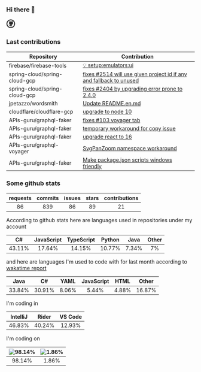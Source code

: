 ### Hi there 👋

<img src="icon.svg" width="24" />

### Last contributions

<!-- github contributions start -->
| Repository                    | Contribution                                                                                                                      |
| ----------------------------- | --------------------------------------------------------------------------------------------------------------------------------- |
| firebase/firebase-tools       | [💡 setup:emulators:ui](https://github.com/firebase/firebase-tools/pull/3152)                                                     |
| spring-cloud/spring-cloud-gcp | [fixes #2514 will use given project id if any and fallback to unused](https://github.com/spring-cloud/spring-cloud-gcp/pull/2625) |
| spring-cloud/spring-cloud-gcp | [fixes #2404 by upgrading error prone to 2.4.0](https://github.com/spring-cloud/spring-cloud-gcp/pull/2624)                       |
| jpetazzo/wordsmith            | [Update README.en.md](https://github.com/jpetazzo/wordsmith/pull/4)                                                               |
| cloudflare/cloudflare-gcp     | [upgrade to node 10](https://github.com/cloudflare/cloudflare-gcp/pull/45)                                                        |
| APIs-guru/graphql-faker       | [fixes #103 voyager tab](https://github.com/APIs-guru/graphql-faker/pull/116)                                                     |
| APIs-guru/graphql-faker       | [temporary workaround for copy issue](https://github.com/APIs-guru/graphql-faker/pull/115)                                        |
| APIs-guru/graphql-faker       | [upgrade react to 16](https://github.com/APIs-guru/graphql-faker/pull/111)                                                        |
| APIs-guru/graphql-voyager     | [SvgPanZoom namespace workaround](https://github.com/APIs-guru/graphql-voyager/pull/165)                                          |
| APIs-guru/graphql-faker       | [Make package.json scripts windows friendly](https://github.com/APIs-guru/graphql-faker/pull/102)                                 |
<!-- github contributions end -->

### Some github stats

<!-- github stats start -->
|  requests | commits |  issues | stars | contributions |
| :-------: | :-----: | :-----: | :---: | :-----------: |
|     86    |   839   |    86   |   89  |       21      |
<!-- github stats end -->

According to github stats here are languages used in repositories under my account

<!-- github langs start -->
|    C#   |  JavaScript |  TypeScript |  Python |  Java | Other |
| :-----: | :---------: | :---------: | :-----: | :---: | :---: |
|  43.11% |    17.64%   |    14.15%   |  10.77% | 7.34% |   7%  |
<!-- github langs end -->

and here are languages I'm used to code with for last month according to [wakatime report](https://wakatime.com/@mac)

<!-- wakatime languages start -->
|   Java  |    C#   |  YAML |  JavaScript |  HTML |  Other  |
| :-----: | :-----: | :---: | :---------: | :---: | :-----: |
|  33.84% |  30.91% | 8.06% |    5.44%    | 4.88% |  16.87% |
<!-- wakatime languages end -->

I'm coding in

<!-- wakatime editors start -->
|  IntelliJ |  Rider  | VS Code |
| :-------: | :-----: | :-----: |
|   46.83%  |  40.24% |  12.93% |
<!-- wakatime editors end -->

I'm coding on

<!-- wakatime platforms start -->
|  <img src=https://upload.wikimedia.org/wikipedia/commons/3/34/Windows_logo_-_2012_derivative.svg width="24" height="24" alt="98.14%" /> | <img src=https://upload.wikimedia.org/wikipedia/commons/f/fa/Apple_logo_black.svg width="24" height="24" alt="1.86%" /> |
| :-------------------------------------------------------------------------------------------------------------------------------------: | :---------------------------------------------------------------------------------------------------------------------: |
|                                                                  98.14%                                                                 |                                                          1.86%                                                          |
<!-- wakatime platforms end -->



